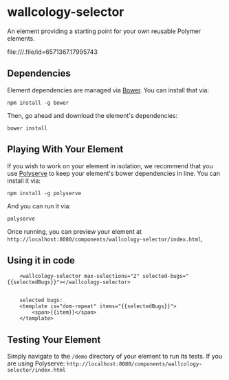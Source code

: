 # wallcology-selector

An element providing a starting point for your own reusable Polymer elements.

file:///.file/id=6571367.17995743

## Dependencies

Element dependencies are managed via [Bower][1]. You can
install that via:

	npm install -g bower

Then, go ahead and download the element's dependencies:

	bower install


## Playing With Your Element

If you wish to work on your element in isolation, we recommend that you use
[Polyserve][2] to keep your element's
bower dependencies in line. You can install it via:

	npm install -g polyserve

And you can run it via:

	polyserve

Once running, you can preview your element at
`http://localhost:8080/components/wallcology-selector/index.html`, 

## Using it in code


	    <wallcology-selector max-selections="2" selected-bugs="{{selectedBugs}}"></wallcology-selector>
	
	
	    selected bugs:
	    <template is="dom-repeat" items="{{selectedBugs}}">
	        <span>{{item}}</span>
	    </template>




## Testing Your Element

Simply navigate to the `/demo` directory of your element to run its tests. If
you are using Polyserve: `http://localhost:8080/components/wallcology-selector/index.html`

[1]:	http://bower.io/
[2]:	https://github.com/PolymerLabs/polyserve